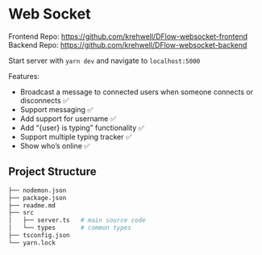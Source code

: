 # Web Socket

Frontend Repo: https://github.com/krehwell/DFlow-websocket-frontend
Backend Repo: https://github.com/krehwell/DFlow-websocket-backend

Start server with `yarn dev` and navigate to `localhost:5000`

Features: 
- Broadcast a message to connected users when someone connects or disconnects ✅
- Support messaging ✅
- Add support for username ✅
- Add “{user} is typing” functionality ✅
- Support multiple typing tracker ✅
- Show who’s online ✅

## Project Structure

```bash
├── nodemon.json
├── package.json
├── readme.md
├── src
│   ├── server.ts   # main source code
│   └── types       # common types
├── tsconfig.json
└── yarn.lock
```
